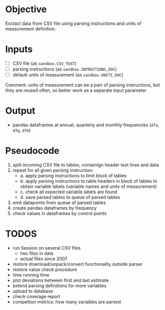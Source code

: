 Objective
=========

Exctact data from CSV file using parsing instructions and units of measurement definition. 

Inputs
======

- [ ] CSV file (as `sandbox.CSV_TEXT`)
- [ ] parsing instructions (as `sandbox.INTRUCTIONS_DOC`)
- [ ] default units of measurement (as `sandbox.UNITS_DOC`)

Comment: units of measurement can be a part of parsing instructions, but they are 
         reused often, so better work as a separate input parameter 

Output
======
- pandas dataframes at annual, quarterly and monthly frequencies (`dfa`, `dfq`, `dfm`)
    
Pseudocode
==========

1. split incoming CSV file to tables, containign header text lines and data
2. repeat for all given parsing instruction: 
   -  a. apply parsing instructions to limit block of tables 
    - b. apply parsing instructions to table headers in block of tables 
         to obtain variable labels (variable names and units of measurement) 
    - c. check all expected variable labels are found 
    - d. save parsed tables to queue of parsed tables
3. emit datapoints from queue of parsed tables
4. create pandas dataframes by frequency
5. check values in dataframes by control points

TODOS
=====
- run Session on several CSV files
  - two files in data
  - actual files since 2007
- restore download/unpack/convert functionality outside parser
- restore value check procedure
- time running time 
- plot deviations between first and last estimate
- extend parsing definitions for more variables
- upload to database
- check coverage report 
- compeltion metrics: how many variables are parsed

